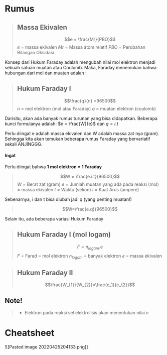 # Rumus

> ## Massa Ekivalen
> $$e = \frac{Mr}{PBO}$$
> $e$ = massa ekivalen
> $Mr$ = Massa atom relatif
> $PBO$ = Perubahan Bilangan Oksidasi 

Konsep dari Hukum Faraday adalah mengubah nilai mol elektron menjadi sebuah satuan muatan atau Coulomb. Maka, Faraday menemukan bahwa hubungan dari mol dan muatan adalah :

> ## Hukum Faraday I 
> $$\frac{q}{n} =96500$$ 
> $n$ = mol elektron (mol atau Faraday)
> $q$ = muatan elektron (coulomb) 

Darisitu, akan ada banyak rumus turunan yang bisa didapatkan. Beberapa kunci formulanya adalah:
$n = \frac{W}{e}$
dan
$q = i.t$

Perlu diingat e adalah massa ekivalen dan W adalah massa zat nya (gram). Sehingga kita akan temukan beberapa rumus Faraday yang bervariatif sekali ANJINGGG. 
#### Ingat
Perlu diingat bahwa **1 mol elektron = 1 Faraday**

> $$W = \frac{e.i.t}{96500}$$
> $W$ = Berat zat (gram)
> $e$ = Jumlah muatan yang ada pada reaksi (mol) = massa ekivalen
> $t$ = Waktu (sekon)
> $i$ = Kuat Arus (ampere)

Sebenarnya, i dan t bisa diubah jadi q (yang penting muatan!)
>$$W=\frac{e.q}{96500}$$

Selain itu, ada beberapa variasi Hukum Faraday

> ## Hukum Faraday I (mol logam)
> $$F = n_{logam}.e$$
> $F$ = Farad = mol elektron
> $n_{logam}$ = banyak elektron
> $e$ = massa ekivalen


> ## Hukum Faraday II
> $$\frac{W_{1}}{W_{2}}=\frac{e_1}{e_{2}}$$

## Note!
> - Elektron pada reaksi sel elektrolisis akan menentukan nilai $e$ 


# Cheatsheet
![[Pasted image 20220425204133.png]]


